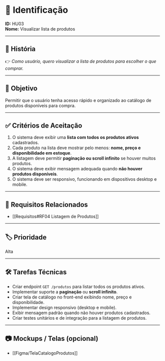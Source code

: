 # 📌 Identificação  
**ID:** HU03  
**Nome:** Visualizar lista de produtos  

---

## 👤 História  
👉 *Como usuário, quero visualizar a lista de produtos para escolher o que comprar.*  

---

## 🎯 Objetivo  
Permitir que o usuário tenha acesso rápido e organizado ao catálogo de produtos disponíveis para compra.  

---

## ✅ Critérios de Aceitação  
1. O sistema deve exibir uma **lista com todos os produtos ativos** cadastrados.  
2. Cada produto na lista deve mostrar pelo menos: **nome, preço e disponibilidade em estoque**.  
3. A listagem deve permitir **paginação ou scroll infinito** se houver muitos produtos.  
4. O sistema deve exibir mensagem adequada quando **não houver produtos disponíveis**.  
5. O sistema deve ser responsivo, funcionando em dispositivos desktop e mobile.  

---

## 🔎 Requisitos Relacionados  
- [[Requisitos#RF04 Listagem de Produtos]]  

---

## 🏷️ Prioridade  
Alta  

---

## 🛠️ Tarefas Técnicas  
- Criar endpoint `GET /produtos` para listar todos os produtos ativos.  
- Implementar suporte a **paginação** ou **scroll infinito**.  
- Criar tela de catálogo no front-end exibindo nome, preço e disponibilidade.  
- Implementar design responsivo (desktop e mobile).  
- Exibir mensagem padrão quando não houver produtos cadastrados.  
- Criar testes unitários e de integração para a listagem de produtos.  

---

## 📷 Mockups / Telas (opcional)  
- [[Figma/TelaCatalogoProdutos]]
